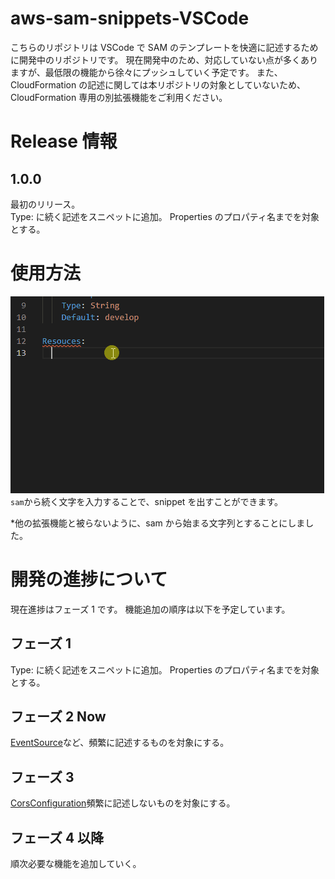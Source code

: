 # aws-sam-snippets-VSCode

こちらのリポジトリは VSCode で SAM のテンプレートを快適に記述するために開発中のリポジトリです。
現在開発中のため、対応していない点が多くありますが、最低限の機能から徐々にプッシュしていく予定です。
また、CloudFormation の記述に関しては本リポジトリの対象としていないため、CloudFormation 専用の別拡張機能をご利用ください。

# Release 情報

## 1.0.0

最初のリリース。  
Type: に続く記述をスニペットに追加。
Properties のプロパティ名までを対象とする。

# 使用方法

![use-sample.gif](images/use-sample.gif)
`sam`から続く文字を入力することで、snippet を出すことができます。

\*他の拡張機能と被らないように、sam から始まる文字列とすることにしました。

# 開発の進捗について

現在進捗はフェーズ 1 です。
機能追加の順序は以下を予定しています。

## フェーズ 1

Type: に続く記述をスニペットに追加。
Properties のプロパティ名までを対象とする。

## フェーズ 2 Now

[EventSource](https://docs.aws.amazon.com/serverless-application-model/latest/developerguide/sam-property-function-eventsource.html)など、頻繁に記述するものを対象にする。

## フェーズ 3

[CorsConfiguration](https://docs.aws.amazon.com/serverless-application-model/latest/developerguide/sam-property-api-corsconfiguration.html)頻繁に記述しないものを対象にする。

## フェーズ 4 以降

順次必要な機能を追加していく。
